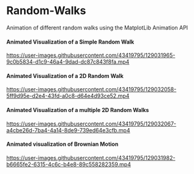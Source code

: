 # Random-Walks
Animation of different random walks using the MatplotLib Animation API


#### Animated Visualization of a Simple Random Walk

https://user-images.githubusercontent.com/43419795/129031965-9c0b5834-d1c9-46a4-9dad-dc87c843f8fa.mp4

#### Animated Visualization of a 2D Random Walk

https://user-images.githubusercontent.com/43419795/129032058-5ff9d95e-d2e4-43fd-a0c8-d64e4d93ce52.mp4

#### Animated Visualization of a multiple 2D Random Walks

https://user-images.githubusercontent.com/43419795/129032067-a4cbe26d-7ba4-4a14-8de9-739ed64e3cfb.mp4

#### Animated visualization of Brownian Motion

https://user-images.githubusercontent.com/43419795/129031982-b6665fe2-6315-4c6c-b4e8-89c558282359.mp4
